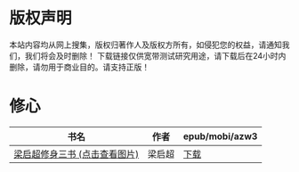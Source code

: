 # 版权声明

本站内容均从网上搜集，版权归著作人及版权方所有，如侵犯您的权益，请通知我们，我们将会及时删除！ 下载链接仅供宽带测试研究用途，请下载后在24小时内删除，请勿用于商业目的。请支持正版！

# 修心

| 书名 | 作者 | epub/mobi/azw3 |
| --- | --- | --- |
| [梁启超修身三书 (点击查看图片)](https://www.dushupai.com/attachment/2024/06/10/dfe1cc3650c10c41.jpg) | 梁启超 | [下载](https://url89.ctfile.com/f/31084289-1356996163-d09e12?p=8866) |
